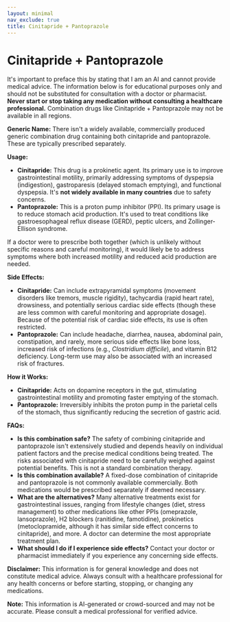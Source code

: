 ```yaml
---
layout: minimal
nav_exclude: true
title: Cinitapride + Pantoprazole
---
```


# Cinitapride + Pantoprazole

It's important to preface this by stating that I am an AI and cannot provide medical advice.  The information below is for educational purposes only and should not be substituted for consultation with a doctor or pharmacist.  **Never start or stop taking any medication without consulting a healthcare professional.**  Combination drugs like Cinitapride + Pantoprazole may not be available in all regions.

**Generic Name:**  There isn't a widely available, commercially produced generic combination drug containing both cinitapride and pantoprazole.  These are typically prescribed separately.

**Usage:**

* **Cinitapride:**  This drug is a prokinetic agent. Its primary use is to improve gastrointestinal motility, primarily addressing symptoms of dyspepsia (indigestion), gastroparesis (delayed stomach emptying), and functional dyspepsia.  It's **not widely available in many countries** due to safety concerns.
* **Pantoprazole:** This is a proton pump inhibitor (PPI). Its primary usage is to reduce stomach acid production. It's used to treat conditions like gastroesophageal reflux disease (GERD), peptic ulcers, and Zollinger-Ellison syndrome.

If a doctor were to prescribe both together (which is unlikely without specific reasons and careful monitoring), it would likely be to address symptoms where both increased motility and reduced acid production are needed.

**Side Effects:**

* **Cinitapride:** Can include extrapyramidal symptoms (movement disorders like tremors, muscle rigidity), tachycardia (rapid heart rate), drowsiness, and potentially serious cardiac side effects (though these are less common with careful monitoring and appropriate dosage).  Because of the potential risk of cardiac side effects, its use is often restricted.
* **Pantoprazole:** Can include headache, diarrhea, nausea, abdominal pain, constipation, and rarely, more serious side effects like bone loss, increased risk of infections (e.g., *Clostridium difficile*), and vitamin B12 deficiency. Long-term use may also be associated with an increased risk of fractures.

**How it Works:**

* **Cinitapride:** Acts on dopamine receptors in the gut, stimulating gastrointestinal motility and promoting faster emptying of the stomach.
* **Pantoprazole:** Irreversibly inhibits the proton pump in the parietal cells of the stomach, thus significantly reducing the secretion of gastric acid.

**FAQs:**

* **Is this combination safe?**  The safety of combining cinitapride and pantoprazole isn't extensively studied and depends heavily on individual patient factors and the precise medical conditions being treated.  The risks associated with cinitapride need to be carefully weighed against potential benefits.  This is not a standard combination therapy.
* **Is this combination available?**  A fixed-dose combination of cinitapride and pantoprazole is not commonly available commercially.  Both medications would be prescribed separately if deemed necessary.
* **What are the alternatives?**  Many alternative treatments exist for gastrointestinal issues, ranging from lifestyle changes (diet, stress management) to other medications like other PPIs (omeprazole, lansoprazole), H2 blockers (ranitidine, famotidine), prokinetics (metoclopramide, although it has similar side effect concerns to cinitapride), and more.  A doctor can determine the most appropriate treatment plan.
* **What should I do if I experience side effects?** Contact your doctor or pharmacist immediately if you experience any concerning side effects.


**Disclaimer:**  This information is for general knowledge and does not constitute medical advice.  Always consult with a healthcare professional for any health concerns or before starting, stopping, or changing any medications.


**Note:** This information is AI-generated or crowd-sourced and may not be accurate. Please consult a medical professional for verified advice.